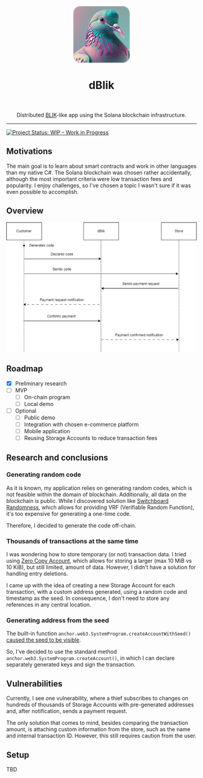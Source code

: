 <div align="center">

<a href="https://github.com/Karlos348/dBlik"><img src="assets/logo.png" width="150" height="150"/></a>

<h1>dBlik<div><br/></div></h1>

Distributed [BLIK](https://www.blik.com/)-like app using the Solana blockchain infrastructure.

</div>

---

[![Project Status: WIP – Work in Progress](https://img.shields.io/badge/Project%20Status-WIP-yellow.svg)](https://github.com/Karlos348/dBlik)

## Motivations
The main goal is to learn about smart contracts and work in other languages than my native C#. The Solana blockchain was chosen rather accidentally, although the most important criteria were low transaction fees and popularity. I enjoy challenges, so I've chosen a topic I wasn't sure if it was even possible to accomplish.

## Overview

![overview](assets/overview.png)

## Roadmap
- [x] Preliminary research
- [ ] MVP
    - [ ] On-chain program
    - [ ] Local demo
- [ ] Optional
    - [ ] Public demo
    - [ ] Integration with chosen e-commerce platform
    - [ ] Mobile application
    - [ ] Reusing Storage Accounts to reduce transaction fees

## Research and conclusions
### Generating random code

As it is known, my application relies on generating random codes, which is not feasible within the domain of blockchain. Additionally, all data on the blockchain is public. While I discovered solution like [Switchboard Randomness](https://docs.switchboard.xyz/randomness), which allows for providing VRF (Verifiable Random Function), it's too expensive for generating a one-time code.

Therefore, I decided to generate the code off-chain.

### Thousands of transactions at the same time

I was wondering how to store temporary (or not) transaction data. I tried using [Zero Copy Account](https://solana.com/docs/core/accounts#creating), which allows for storing a larger (max 10 MiB vs 10 KiB), but still limited, amount of data. However, I didn't have a solution for handling entry deletions.

I came up with the idea of creating a new Storage Account for each transaction, with a custom address generated, using a random code and timestamp as the seed. In consequence, I don't need to store any references in any central location.

### Generating address from the seed

The built-in function `anchor.web3.SystemProgram.createAccountWithSeed()` [caused the seed to be visible](https://explorer.solana.com/tx/4a2Ra4p59sJeZ4c877xd6hfieqRxSr52begUJKXYDkq9ARPYMotRhwbzD5k8DoD3Ce17qZ6GbudQYUm7vfBK411w?cluster=devnet). 

So, I've decided to use the standard method `anchor.web3.SystemProgram.createAccount()`, in which I can declare separately generated keys and sign the transaction.

## Vulnerabilities

Currently, I see one vulnerability, where a thief subscribes to changes on hundreds of thousands of Storage Accounts with pre-generated addresses and, after notification, sends a payment request.

The only solution that comes to mind, besides comparing the transaction amount, is attaching custom information from the store, such as the name and internal transaction ID. However, this still requires caution from the user.

## Setup
TBD
